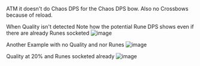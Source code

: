 ATM it doesn't do Chaos DPS for the Chaos DPS bow.
Also no Crossbows because of reload.

When Quality isn't detected
Note how the potential Rune DPS shows even if there are already Runes socketed
![image](https://github.com/user-attachments/assets/8c2b1ebf-eec2-4cba-b756-55e963eaded4)

Another Example with no Quality and nor Runes
![image](https://github.com/user-attachments/assets/4b169804-e32f-4dfa-bbac-ceddaf3972e8)

Quality at 20% and Runes socketed already
![image](https://github.com/user-attachments/assets/4d0c41bd-91b8-423e-a95c-471a8c7acd4c)
